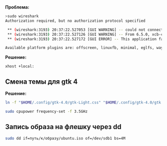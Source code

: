 **Проблема:**

```bash
>sudo wireshark                                                        6s
Authorization required, but no authorization protocol specified

 ** (wireshark:3193) 20:37:22.527053 [GUI WARNING] -- could not connect to display :0
 ** (wireshark:3193) 20:37:22.527126 [GUI WARNING] -- From 6.5.0, xcb-cursor0 or libxcb-cursor0 is needed to load the Qt xcb platform plugin.
 ** (wireshark:3193) 20:37:22.527172 [GUI ERROR] -- This application failed to start because no Qt platform plugin could be initialized. Reinstalling the application may fix this problem.

Available platform plugins are: offscreen, linuxfb, minimal, eglfs, wayland, vnc, xcb, vkkhrdisplay, minimalegl, wayland-egl.
```

**Решение:**

```
xhost +local:
```

## Смена темы для gtk 4
**Решение:**
```bash
ln -f "$HOME/.config/gtk-4.0/gtk-Light.css" "$HOME/.config/gtk-4.0/gtk.css"
```

```bash
sudo cpupower frequency-set -f 3.5GHz
```

## Запись образа на флешку через dd

```bash
sudo dd if=путь/к/образу/ubuntu.iso of=/dev/sdb1 bs=4M
```
